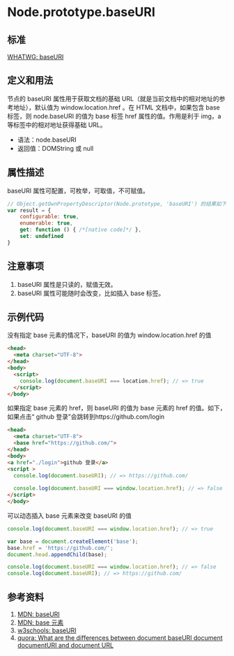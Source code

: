 # Node.prototype.baseURI

## 标准
[WHATWG: baseURI](https://dom.spec.whatwg.org/#dom-node-baseuri)

## 定义和用法
节点的 baseURI 属性用于获取文档的基础 URL（就是当前文档中的相对地址的参考地址），默认值为 window.location.href 。在 HTML 文档中，如果包含 base 标签，则 node.baseURI 的值为 base 标签 href 属性的值。作用是利于 img，a 等标签中的相对地址获得基础 URL。

- 语法：node.baseURI
- 返回值：DOMString 或 null

## 属性描述
baseURI 属性可配置，可枚举，可取值，不可赋值。
```javascript
// Object.getOwnPropertyDescriptor(Node.prototype, 'baseURI') 的结果如下：
var result = {
    configurable: true,
    enumerable: true,
    get: function () { /*[native code]*/ },
    set: undefined
}
```

## 注意事项
1. baseURI 属性是只读的，赋值无效。
2. baseURI 属性可能随时会改变，比如插入 base 标签。

## 示例代码
没有指定 base 元素的情况下，baseURI 的值为 window.location.href 的值
```html
<head>
  <meta charset="UTF-8">
</head>
<body>
  <script>
    console.log(document.baseURI === location.href); // => true
  </script>
</body>
```
如果指定 base 元素的 href，则 baseURI 的值为 base 元素的 href 的值。如下，如果点击“ github 登录”会跳转到https://github.com/login
```html
<head>
  <meta charset="UTF-8">
  <base href="https://github.com/">
</head>
<body>
<a href="./login">github 登录</a>
<script >
  console.log(document.baseURI); // => https://github.com/
  
  console.log(document.baseURI === window.location.href); // => false
</script>
</body>
```
可以动态插入 base 元素来改变 baseURI 的值
```javascript
console.log(document.baseURI === window.location.href); // => true

var base = document.createElement('base');
base.href = 'https://github.com/';
document.head.appendChild(base);

console.log(document.baseURI === window.location.href); // => false
console.log(document.baseURI); // => https://github.com/
```

## 参考资料
1. [MDN: baseURI](https://developer.mozilla.org/en-US/docs/Web/API/Node/baseURI)
2. [MDN: base 元素](https://developer.mozilla.org/en-US/docs/Web/HTML/Element/base)
3. [w3schools: baseURI](http://www.w3schools.com/jsref/prop_doc_baseuri.asp)
4. [quora: What are the differences between document baseURI document documentURI and document URL](https://www.quora.com/What-are-the-differences-between-document-baseURI-document-documentURI-and-document-URL)
